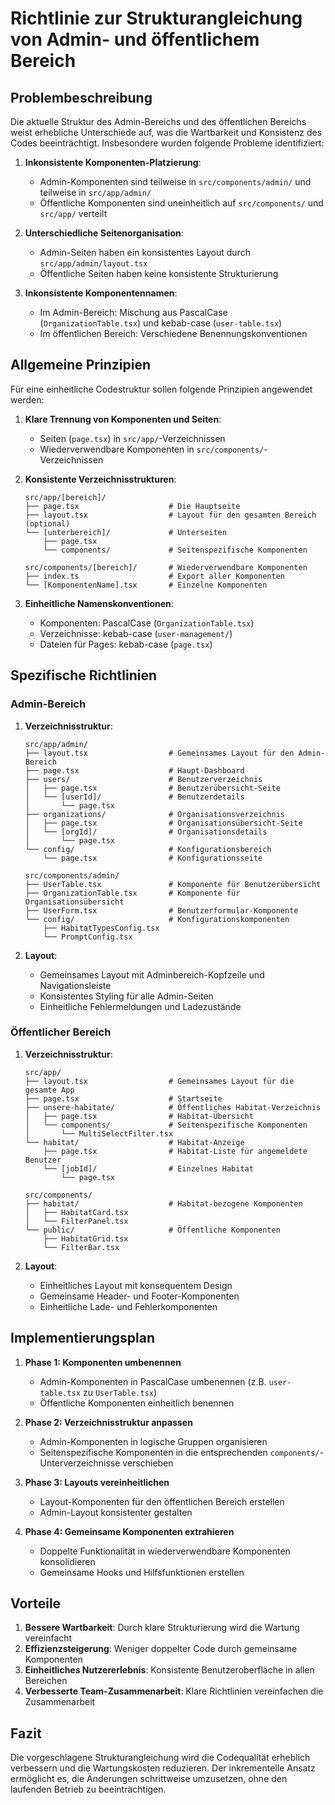 # Richtlinie zur Strukturangleichung von Admin- und öffentlichem Bereich

## Problembeschreibung

Die aktuelle Struktur des Admin-Bereichs und des öffentlichen Bereichs weist erhebliche Unterschiede auf, was die Wartbarkeit und Konsistenz des Codes beeinträchtigt. Insbesondere wurden folgende Probleme identifiziert:

1. **Inkonsistente Komponenten-Platzierung**:
   - Admin-Komponenten sind teilweise in `src/components/admin/` und teilweise in `src/app/admin/`
   - Öffentliche Komponenten sind uneinheitlich auf `src/components/` und `src/app/` verteilt

2. **Unterschiedliche Seitenorganisation**:
   - Admin-Seiten haben ein konsistentes Layout durch `src/app/admin/layout.tsx`
   - Öffentliche Seiten haben keine konsistente Strukturierung

3. **Inkonsistente Komponentennamen**:
   - Im Admin-Bereich: Mischung aus PascalCase (`OrganizationTable.tsx`) und kebab-case (`user-table.tsx`)
   - Im öffentlichen Bereich: Verschiedene Benennungskonventionen

## Allgemeine Prinzipien

Für eine einheitliche Codestruktur sollen folgende Prinzipien angewendet werden:

1. **Klare Trennung von Komponenten und Seiten**:
   - Seiten (`page.tsx`) in `src/app/`-Verzeichnissen
   - Wiederverwendbare Komponenten in `src/components/`-Verzeichnissen

2. **Konsistente Verzeichnisstrukturen**:
   ```
   src/app/[bereich]/
   ├── page.tsx                    # Die Hauptseite
   ├── layout.tsx                  # Layout für den gesamten Bereich (optional)
   └── [unterbereich]/             # Unterseiten
       ├── page.tsx
       └── components/             # Seitenspezifische Komponenten
   
   src/components/[bereich]/       # Wiederverwendbare Komponenten
   ├── index.ts                    # Export aller Komponenten
   └── [KomponentenName].tsx       # Einzelne Komponenten
   ```

3. **Einheitliche Namenskonventionen**:
   - Komponenten: PascalCase (`OrganizationTable.tsx`)
   - Verzeichnisse: kebab-case (`user-management/`)
   - Dateien für Pages: kebab-case (`page.tsx`)

## Spezifische Richtlinien

### Admin-Bereich

1. **Verzeichnisstruktur**:
   ```
   src/app/admin/
   ├── layout.tsx                  # Gemeinsames Layout für den Admin-Bereich
   ├── page.tsx                    # Haupt-Dashboard
   ├── users/                      # Benutzerverzeichnis
   │   ├── page.tsx                # Benutzerübersicht-Seite
   │   └── [userId]/               # Benutzerdetails
   │       └── page.tsx
   ├── organizations/              # Organisationsverzeichnis
   │   ├── page.tsx                # Organisationsübersicht-Seite
   │   └── [orgId]/                # Organisationsdetails
   │       └── page.tsx
   └── config/                     # Konfigurationsbereich
       └── page.tsx                # Konfigurationsseite
   
   src/components/admin/
   ├── UserTable.tsx               # Komponente für Benutzerübersicht
   ├── OrganizationTable.tsx       # Komponente für Organisationsübersicht
   ├── UserForm.tsx                # Benutzerformular-Komponente
   └── config/                     # Konfigurationskomponenten
       ├── HabitatTypesConfig.tsx
       └── PromptConfig.tsx
   ```

2. **Layout**:
   - Gemeinsames Layout mit Adminbereich-Kopfzeile und Navigationsleiste
   - Konsistentes Styling für alle Admin-Seiten
   - Einheitliche Fehlermeldungen und Ladezustände

### Öffentlicher Bereich

1. **Verzeichnisstruktur**:
   ```
   src/app/
   ├── layout.tsx                  # Gemeinsames Layout für die gesamte App
   ├── page.tsx                    # Startseite
   ├── unsere-habitate/            # Öffentliches Habitat-Verzeichnis
   │   ├── page.tsx                # Habitat-Übersicht
   │   └── components/             # Seitenspezifische Komponenten
   │       └── MultiSelectFilter.tsx
   └── habitat/                    # Habitat-Anzeige
       ├── page.tsx                # Habitat-Liste für angemeldete Benutzer
       └── [jobId]/                # Einzelnes Habitat
           └── page.tsx
   
   src/components/
   ├── habitat/                    # Habitat-bezogene Komponenten
   │   ├── HabitatCard.tsx
   │   └── FilterPanel.tsx
   └── public/                     # Öffentliche Komponenten
       ├── HabitatGrid.tsx
       └── FilterBar.tsx
   ```

2. **Layout**:
   - Einheitliches Layout mit konsequentem Design
   - Gemeinsame Header- und Footer-Komponenten
   - Einheitliche Lade- und Fehlerkomponenten

## Implementierungsplan

1. **Phase 1: Komponenten umbenennen**
   - Admin-Komponenten in PascalCase umbenennen (z.B. `user-table.tsx` zu `UserTable.tsx`)
   - Öffentliche Komponenten einheitlich benennen

2. **Phase 2: Verzeichnisstruktur anpassen**
   - Admin-Komponenten in logische Gruppen organisieren
   - Seitenspezifische Komponenten in die entsprechenden `components/`-Unterverzeichnisse verschieben

3. **Phase 3: Layouts vereinheitlichen**
   - Layout-Komponenten für den öffentlichen Bereich erstellen
   - Admin-Layout konsistenter gestalten

4. **Phase 4: Gemeinsame Komponenten extrahieren**
   - Doppelte Funktionalität in wiederverwendbare Komponenten konsolidieren
   - Gemeinsame Hooks und Hilfsfunktionen erstellen

## Vorteile

1. **Bessere Wartbarkeit**: Durch klare Strukturierung wird die Wartung vereinfacht
2. **Effizienzsteigerung**: Weniger doppelter Code durch gemeinsame Komponenten
3. **Einheitliches Nutzererlebnis**: Konsistente Benutzeroberfläche in allen Bereichen
4. **Verbesserte Team-Zusammenarbeit**: Klare Richtlinien vereinfachen die Zusammenarbeit

## Fazit

Die vorgeschlagene Strukturangleichung wird die Codequalität erheblich verbessern und die Wartungskosten reduzieren. Der inkrementelle Ansatz ermöglicht es, die Änderungen schrittweise umzusetzen, ohne den laufenden Betrieb zu beeinträchtigen. 